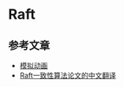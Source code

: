 
Raft
==============

## 参考文章

- [模拟动画](http://thesecretlivesofdata.com/raft/)
- [Raft一致性算法论文的中文翻译](https://github.com/maemual/raft-zh_cn)
